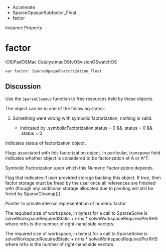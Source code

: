 

- Accelerate
- SparseOpaqueSubfactor_Float
-  factor 

Instance Property

# factor

iOSiPadOSMac CatalystmacOStvOSvisionOSwatchOS

``` source
var factor: SparseOpaqueFactorization_Float
```

## Discussion

Use the `SparseCleanup` function to free resources held by these objects.

The object can be in one of the following states:

1.  Something went wrong with symbolic factorization, nothing is valid.

    - indicated by .symbolicFactorization.status \= 0 && .status \= 0 && .status \= 0

Indicates status of factorization object.

Flags associated with this factorization object. In particular, transpose field indicates whether object is considered to be factorization of A or A^T.

Symbolic Factorization upon which this Numeric Factorization depends.

Flag that indicates if user provided storage backing this object. If true, then factor storage must be freed by the user once all references are finished with (though any additional storage allocated due to pivoting will still be freed by SparseCleanup()).

Pointer to private internal representation of numeric factor.

The required size of workspace, in bytes) for a call to SparseSolve is solveWorkspaceRequiredStatic + nrhs \* solveWorkspaceRequiredPerRHS where nrhs is the number of right-hand side vectors.

The required size of workspace, in bytes) for a call to SparseSolve is solveWorkspaceRequiredStatic + nrhs \* solveWorkspaceRequiredPerRHS where nrhs is the number of right-hand side vectors.

